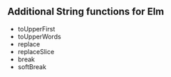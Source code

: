 ## Additional String functions for Elm

* toUpperFirst
* toUpperWords
* replace
* replaceSlice
* break
* softBreak
